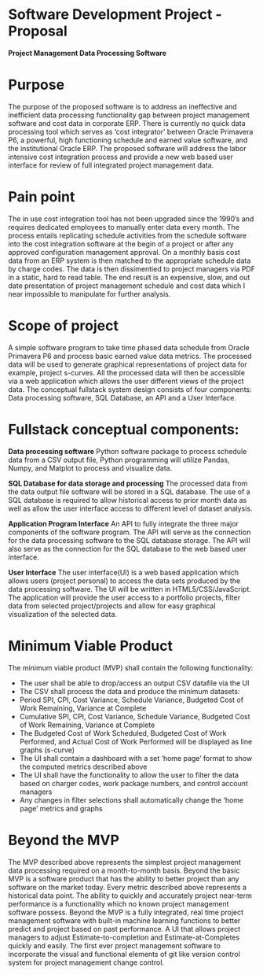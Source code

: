 # Software Development Project - Proposal

**Project Management Data Processing Software**

# Purpose
The purpose of the proposed software is to address an ineffective and inefficient data processing functionality gap between project management software and cost data in corporate ERP. There is currently no quick data processing tool which serves as ‘cost integrator’ between Oracle Primavera P6, a  powerful, high functioning schedule and earned value software, and the institutional Oracle ERP. The proposed software will address the labor intensive cost integration process and provide a new web based user interface for review of full integrated project management data.

# Pain point
The in use cost integration tool has not been upgraded since the 1990’s and requires dedicated employees to manually enter data every month. The process entails replicating schedule activities from the schedule software into the cost integration software at the begin of a project or after any approved configuration management approval. On a monthly basis cost data from an ERP system is then matched  to the appropriate schedule data by charge codes. The data is then dissimentied to project managers via PDF in a static, hard to read table. The end result is an expensive, slow, and out date presentation of project management schedule and cost data which I near impossible to manipulate for further analysis.

# Scope of project
A simple software program to take time phased data schedule from Oracle Primavera P6 and process basic earned value data metrics. The processed data will be used to generate graphical representations of project data for example, project s-curves.  All the processed data will then be accessible via a web application which allows the user different views of the project data. The conceptual fullstack system design consists of four components: Data processing software, SQL Database, an API and a User Interface. 
 
# Fullstack conceptual components:       

**Data processing software**
Python software package to process schedule data from a CSV output file, Python programming will utilize Pandas, Numpy, and Matplot to process and visualize data.
     
**SQL Database for data storage and processing**
The processed data from the data output file software will be stored in a SQL database. The use of a SQL database is            required to allow historical access to prior month data as well as allow the user interface access to different level of dataset analysis.
           
**Application Program Interface**
An API to fully integrate the three major components of the software program.  The API will serve as the connection for the data processing software to the SQL database storage.  The API will also serve as the connection for the SQL database to the web based user interface.

**User Interface**
The user interface(UI) is a web based application which allows users (project personal) to access the data sets produced by the data processing software.  The UI will be written in HTML5/CSS/JavaScript. The application will provide the user access to a portfolio projects, filter data from selected project/projects and allow for easy graphical visualization of the selected data.

# Minimum Viable Product
The minimum viable product (MVP) shall contain the following functionality:
* The user shall be able to drop/access an output CSV datafile via the UI
* The CSV shall process the data and produce the minimum datasets:
* Period SPI, CPI, Cost Variance, Schedule Variance, Budgeted Cost of Work Remaining, Variance at Complete
* Cumulative SPI, CPI, Cost Variance, Schedule Variance, Budgeted Cost of Work Remaining, Variance at Complete
* The Budgeted Cost of Work Scheduled, Budgeted Cost of Work Performed, and Actual Cost of Work Performed will be displayed as line graphs (s-curve)
* The UI shall contain a dashboard with a set ‘home page’ format to show the computed metrics described above
* The UI shall have the functionality to allow the user to filter the data based on charger codes, work package numbers, and control account managers
* Any changes in filter selections shall automatically change the ‘home page’ metrics and graphs

# Beyond the MVP
The MVP described above represents the simplest project management data processing required on a month-to-month basis. Beyond the basic MVP is a software product that has the ability to better project than any software on the market today. Every metric described above represents a historical data point. The ability to quickly and accurately project near-term performance is a functionality which no known project management software possess. Beyond the MVP is a fully integrated, real time project management software with built-in machine learning functions to better predict and project based on past performance. A UI that allows project managers to adjust Estimate-to-completion and Estimate-at-Completes quickly and easily. The first ever project management software to incorporate the visual and functional elements of git like version control system for project management change control.
